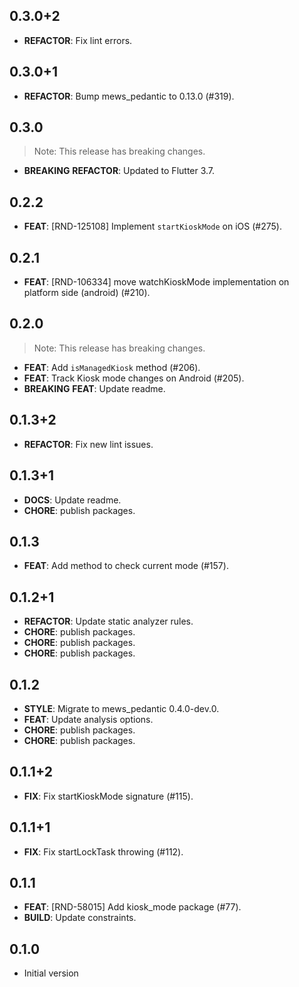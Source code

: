 ## 0.3.0+2

 - **REFACTOR**: Fix lint errors.

## 0.3.0+1

 - **REFACTOR**: Bump mews_pedantic to 0.13.0 (#319).

## 0.3.0

> Note: This release has breaking changes.

 - **BREAKING** **REFACTOR**: Updated to Flutter 3.7.

## 0.2.2

 - **FEAT**: [RND-125108] Implement `startKioskMode` on iOS (#275).

## 0.2.1

 - **FEAT**: [RND-106334] move watchKioskMode implementation on platform side (android) (#210).

## 0.2.0

> Note: This release has breaking changes.

 - **FEAT**: Add `isManagedKiosk` method (#206).
 - **FEAT**: Track Kiosk mode changes on Android (#205).
 - **BREAKING** **FEAT**: Update readme.

## 0.1.3+2

 - **REFACTOR**: Fix new lint issues.

## 0.1.3+1

 - **DOCS**: Update readme.
 - **CHORE**: publish packages.

## 0.1.3

 - **FEAT**: Add method to check current mode (#157).

## 0.1.2+1

 - **REFACTOR**: Update static analyzer rules.
 - **CHORE**: publish packages.
 - **CHORE**: publish packages.
 - **CHORE**: publish packages.

## 0.1.2

 - **STYLE**: Migrate to mews_pedantic 0.4.0-dev.0.
 - **FEAT**: Update analysis options.
 - **CHORE**: publish packages.
 - **CHORE**: publish packages.

## 0.1.1+2

 - **FIX**: Fix startKioskMode signature (#115).

## 0.1.1+1

 - **FIX**: Fix startLockTask throwing (#112).

## 0.1.1

 - **FEAT**: [RND-58015] Add kiosk_mode package (#77).
 - **BUILD**: Update constraints.

## 0.1.0

- Initial version
